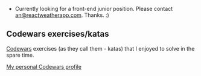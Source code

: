 - Currently looking for a front-end junior position. Please contact an@reactweatherapp.com. Thanks. :)

## Codewars exercises/katas
[Codewars](https://codewars.com) exercises (as they call them - katas) that I enjoyed to solve in the spare time.

[My personal Codewars profile](https://www.codewars.com/users/arazzz)

